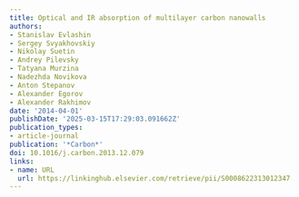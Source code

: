 ```yaml
---
title: Optical and IR absorption of multilayer carbon nanowalls
authors:
- Stanislav Evlashin
- Sergey Svyakhovskiy
- Nikolay Suetin
- Andrey Pilevsky
- Tatyana Murzina
- Nadezhda Novikova
- Anton Stepanov
- Alexander Egorov
- Alexander Rakhimov
date: '2014-04-01'
publishDate: '2025-03-15T17:29:03.091662Z'
publication_types:
- article-journal
publication: '*Carbon*'
doi: 10.1016/j.carbon.2013.12.079
links:
- name: URL
  url: https://linkinghub.elsevier.com/retrieve/pii/S0008622313012347
---
```

